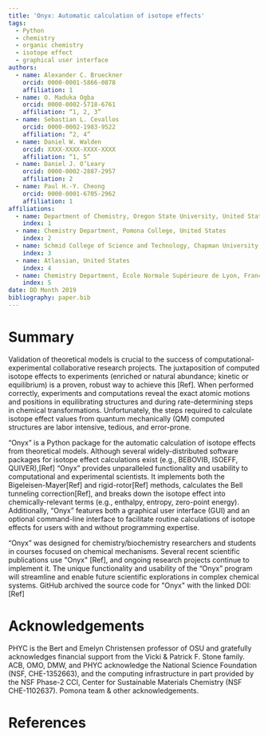 ```yaml
---
title: 'Onyx: Automatic calculation of isotope effects'
tags:
  - Python
  - chemistry
  - organic chemistry
  - isotope effect
  - graphical user interface
authors:
  - name: Alexander C. Brueckner
    orcid: 0000-0001-5866-0878
    affiliation: 1
  - name: O. Maduka Ogba
    orcid: 0000-0002-5718-6761
    affiliation: “1, 2, 3”
  - name: Sebastian L. Cevallos
    orcid: 0000-0002-1983-9522
    affiliation: “2, 4”
  - name: Daniel W. Walden
    orcid: XXXX-XXXX-XXXX-XXXX
    affiliation: “1, 5”
  - name: Daniel J. O’Leary
    orcid: 0000-0002-2887-2957
    affiliation: 2
  - name: Paul H.-Y. Cheong
    orcid: 0000-0001-6705-2962
    affiliation: 1
affiliations:
  - name: Department of Chemistry, Oregon State University, United States
    index: 1
  - name: Chemistry Department, Pomona College, United States
    index: 2
  - name: Schmid College of Science and Technology, Chapman University, United States
    index: 3
  - name: Atlassian, United States
    index: 4
  - name: Chemistry Department, École Normale Supérieure de Lyon, France
    index: 5
date: DD Month 2019
bibliography: paper.bib
---
```


# Summary

Validation of theoretical models is crucial to the success of computational-experimental collaborative research projects. The juxtaposition of computed isotope effects to experiments (enriched or natural abundance; kinetic or equilibrium) is a proven, robust way to achieve this [Ref]. When performed correctly, experiments and computations reveal the exact atomic motions and positions in equilibrating structures and during rate-determining steps in chemical transformations. Unfortunately, the steps required to calculate isotope effect values from quantum mechanically (QM) computed structures are labor intensive, tedious, and error-prone.

“Onyx” is a Python package for the automatic calculation of isotope effects from theoretical models. Although several widely-distributed software packages for isotope effect calculations exist (e.g., BEBOVIB, ISOEFF, QUIVER),[Ref] “Onyx” provides unparalleled functionality and usability to computational and experimental scientists. It implements both the Bigeleisen-Mayer[Ref] and rigid-rotor[Ref] methods, calculates the Bell tunneling correction[Ref], and breaks down the isotope effect into chemically-relevant terms (e.g., enthalpy, entropy, zero-point energy). Additionally, “Onyx” features both a graphical user interface (GUI) and an optional command-line interface to facilitate routine calculations of isotope effects for users with and without programming expertise.

“Onyx” was designed for chemistry/biochemistry researchers and students in courses focused on chemical mechanisms. Several recent scientific publications use "Onyx" [Ref], and ongoing research projects continue to implement it. The unique functionality and usability of the “Onyx” program will streamline and enable future scientific explorations in complex chemical systems. GitHub archived the source code for "Onyx" with the linked DOI: [Ref]

# Acknowledgements

PHYC is the Bert and Emelyn Christensen professor of OSU and gratefully acknowledges financial support from the Vicki & Patrick F. Stone family. ACB, OMO, DMW, and PHYC acknowledge the National Science Foundation (NSF, CHE-1352663), and the computing infrastructure in part provided by the NSF Phase-2 CCI, Center for Sustainable Materials Chemistry (NSF CHE-1102637). Pomona team & other acknowledgements.

# References

